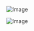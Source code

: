 ![Image](https://github.com/user-attachments/assets/d3d35f44-babf-42c7-9811-66587c173b0e)

![Image](https://github.com/user-attachments/assets/d2ac651c-8006-48de-8af7-5f2ee300e30a)
